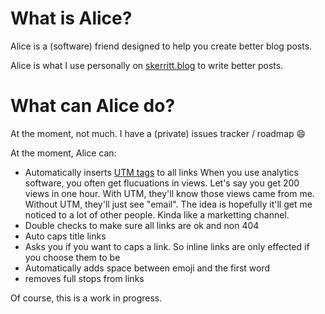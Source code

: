 # What is Alice?
Alice is a (software) friend designed to help you create better blog posts.

Alice is what I use personally on [skerritt.blog](skerritt.blog) to write better posts.

# What can Alice do?
At the moment, not much.
I have a (private) issues tracker / roadmap :smile:

At the moment, Alice can:
* Automatically inserts [UTM tags](https://ga-dev-tools.appspot.com/campaign-url-builder/) to all links
When you use analytics software, you often get flucuations in views. Let's say you get 200 views in one hour. With UTM, they'll know those views came from me. Without UTM, they'll just see "email". The idea is hopefully it'll get me noticed to a lot of other people. Kinda like a marketting channel.
* Double checks to make sure all links are ok and non 404
* Auto caps title links
* Asks you if you want to caps a link. So inline links are only effected if you choose them to be
* Automatically adds space between emoji and the first word
* removes full stops from links

Of course, this is a work in progress. 
